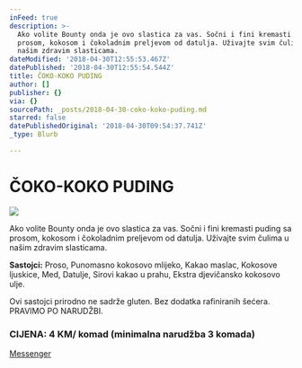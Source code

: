 ```yaml
---
inFeed: true
description: >-
  Ako volite Bounty onda je ovo slastica za vas. Sočni i fini kremasti puding sa
  prosom, kokosom i čokoladnim preljevom od datulja. Uživajte svim čulima u
  našim zdravim slasticama.
dateModified: '2018-04-30T12:55:53.467Z'
datePublished: '2018-04-30T12:55:54.544Z'
title: ČOKO-KOKO PUDING
author: []
publisher: {}
via: {}
sourcePath: _posts/2018-04-30-coko-koko-puding.md
starred: false
datePublishedOriginal: '2018-04-30T09:54:37.741Z'
_type: Blurb

---
```

# ČOKO-KOKO PUDING
![](https://the-grid-user-content.s3-us-west-2.amazonaws.com/5a9f65d8-9f72-4f85-8fc4-39a8076667ad.jpg)

Ako volite Bounty onda je ovo slastica za vas. Sočni i fini kremasti puding sa prosom, kokosom i čokoladnim preljevom od datulja. Uživajte svim čulima u našim zdravim slasticama.

**Sastojci:** Proso, Punomasno kokosovo mlijeko, Kakao maslac, Kokosove ljuskice, Med, Datulje, Sirovi kakao u prahu, Ekstra djevičansko kokosovo ulje. 

Ovi sastojci prirodno ne sadrže gluten. Bez dodatka rafiniranih šećera. PRAVIMO PO NARUDŽBI.

### CIJENA: 4 KM/ komad (minimalna narudžba 3 komada)
[Messenger][0]

[0]: https://www.messenger.com/t/greenday.kolaci.peciva
